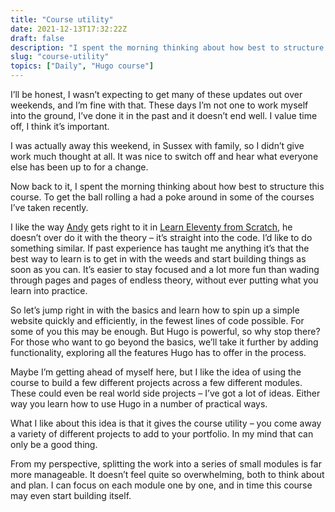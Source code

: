 ```yaml
---
title: "Course utility"
date: 2021-12-13T17:32:22Z
draft: false
description: "I spent the morning thinking about how best to structure this course. To get the ball rolling a had a poke around in some of the courses I’ve taken recently."
slug: "course-utility"
topics: ["Daily", "Hugo course"]
---
```


I’ll be honest, I wasn’t expecting to get many of these updates out over weekends, and I’m fine with that. These days I’m not one to work myself into the ground, I’ve done it in the past and it doesn’t end well. I value time off, I think it’s important.

I was actually away this weekend, in Sussex with family, so I didn’t give work much thought at all. It was nice to switch off and hear what everyone else has been up to for a change.

Now back to it, I spent the morning thinking about how best to structure this course. To get the ball rolling a had a poke around in some of the courses I’ve taken recently.

I like the way [Andy](https://piccalil.li/) gets right to it in [Learn Eleventy from Scratch](https://learneleventyfromscratch.com/), he doesn’t over do it with the theory – it’s straight into the code. I’d like to do something similar. If past experience has taught me anything it’s that the best way to learn is to get in with the weeds and start building things as soon as you can. It’s easier to stay focused and a lot more fun than wading through pages and pages of endless theory, without ever putting what you learn into practice.

So let’s jump right in with the basics and learn how to spin up a simple website quickly and efficiently, in the fewest lines of code possible. For some of you this may be enough. But Hugo is powerful, so why stop there? For those who want to go beyond the basics, we’ll take it further by adding functionality, exploring all the features Hugo has to offer in the process.

Maybe I’m getting ahead of myself here, but I like the idea of using the course to build a few different projects across a few different modules. These could even be real world side projects – I’ve got a lot of ideas. Either way you learn how to use Hugo in a number of practical ways.

What I like about this idea is that it gives the course utility  – you come away a variety of different projects to add to your portfolio. In my mind that can only be a good thing. 

From my perspective, splitting the work into a series of small modules is far more manageable. It doesn’t feel quite so overwhelming, both to think about and plan. I can focus on each module one by one, and in time this course may even start building itself.